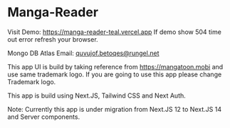 # Manga-Reader

Visit Demo: https://manga-reader-teal.vercel.app
If demo show 504 time out error refresh your browser.

Mongo DB Atlas Email: quvujof.betoqes@rungel.net

This app UI is build by taking reference from https://mangatoon.mobi and use same trademark logo.
If you are going to use this app please change Trademark logo.

This app is build using Next.JS, Tailwind CSS and Next Auth.

Note: Currently this app is under migration from Next.JS 12 to Next.JS 14 and Server components.
